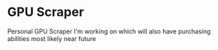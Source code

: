 # GPU Scraper

Personal GPU Scraper I'm working on which will also have purchasing abilities most likely near future